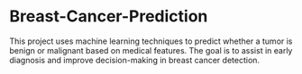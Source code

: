 # Breast-Cancer-Prediction
This project uses machine learning techniques to predict whether a tumor is benign or malignant based on medical features. The goal is to assist in early diagnosis and improve decision-making in breast cancer detection.
